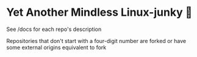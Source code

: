 # Yet Another Mindless Linux-junky :zany_face:

See /docs for each repo's description

Repositories that don't start with a four-digit number are forked or have some external origins equivalent to fork
